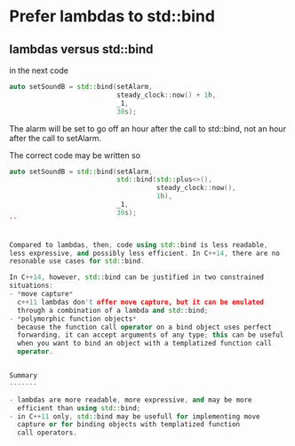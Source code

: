 # Prefer lambdas to std::bind

lambdas versus std::bind
------------------------

in the next code
```cpp
auto setSoundB = std::bind(setAlarm, 
                           steady_clock::now() + 1h, 
                           _1,
                           30s);
```

The alarm will be set to go off an hour after the call to std::bind,
not an hour after the call to setAlarm.

The correct code may be written so
```cpp
auto setSoundB = std::bind(setAlarm,
                           std::bind(std::plus<>(), 
                                     steady_clock::now(), 
                                     1h),
                           _1,
                           30s);    
``


Compared to lambdas, then, code using std::bind is less readable, 
less expressive, and possibly less efficient. In C++14, there are no
resonable use cases for std::bind.

In C++14, however, std::bind can be justified in two constrained 
situations:
- *move capture*  
  c++11 lambdas don't offer move capture, but it can be emulated
  through a combination of a lambda and std::bind;
- *polymorphic function objects*  
  because the function call operator on a bind object uses perfect
  forwarding, it can accept arguments of any type; this can be useful
  when you want to bind an object with a templatized function call
  operator.


Summary
-------

- lambdas are more readable, more expressive, and may be more 
  efficient than using std::bind;
- in C++11 only, std::bind may be usefull for implementing move 
  capture or for binding objects with templatized function
  call operators.